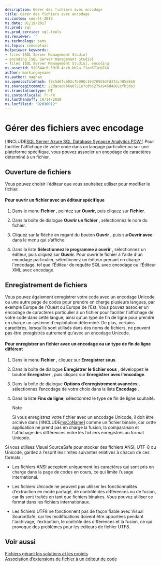 ```yaml
---
description: Gérer des fichiers avec encodage
title: Gérer des fichiers avec encodage
ms.custom: seo-lt-2019
ms.date: 01/19/2017
ms.prod: sql
ms.prod_service: sql-tools
ms.reviewer: ''
ms.technology: ssms
ms.topic: conceptual
helpviewer_keywords:
- files [SQL Server Management Studio]
- encoding [SQL Server Management Studio]
- files [SQL Server Management Studio], encoding
ms.assetid: 919544c9-59f0-4cc6-bb2a-f1ad671eb74b
author: markingmyname
ms.author: maghan
ms.openlocfilehash: f9c5d6fcb92c7b090c19d70969dfd37dc405e868
ms.sourcegitcommit: 22dacedeb6e8721e7cdb6279a946d4002cfb5da3
ms.translationtype: HT
ms.contentlocale: fr-FR
ms.lasthandoff: 10/14/2020
ms.locfileid: "92036012"
---
```

# <a name="manage-files-with-encoding"></a>Gérer des fichiers avec encodage
[!INCLUDE[SQL Server Azure SQL Database Synapse Analytics PDW ](../../includes/applies-to-version/sql-asdb-asdbmi-asa-pdw.md)]
Pour faciliter l'affichage de votre code dans un langage particulier ou sur une plateforme spécifique, vous pouvez associer un encodage de caractères déterminé à un fichier.  
  
## <a name="opening-files"></a>Ouverture de fichiers  
Vous pouvez choisir l'éditeur que vous souhaitez utiliser pour modifier le fichier.  
  
#### <a name="to-open-a-file-with-a-specific-editor"></a>Pour ouvrir un fichier avec un éditeur spécifique  
  
1.  Dans le menu **Fichier** , pointez sur **Ouvrir**, puis cliquez sur **Fichier**.  
  
2.  Dans la boîte de dialogue **Ouvrir un fichier** , sélectionnez le nom du fichier.  
  
3.  Cliquez sur la flèche en regard du bouton **Ouvrir** , puis sur**Ouvrir avec** dans le menu qui s’affiche.  
  
4.  Dans la liste **Sélectionnez le programme à ouvrir** , sélectionnez un éditeur, puis cliquez sur **Ouvrir**. Pour ouvrir le fichier à l'aide d'un encodage particulier, sélectionnez un éditeur prenant en charge l'encodage, tel que l'Éditeur de requête SQL avec encodage ou l'Éditeur XML avec encodage.  
  
## <a name="saving-files"></a>Enregistrement de fichiers  
Vous pouvez également enregistrer votre code avec un encodage Unicode ou une autre page de codes pour prendre en charge plusieurs langues, par exemple Europe de l'Ouest ou Europe de l'Est. Vous pouvez associer un encodage de caractères particulier à un fichier pour faciliter l'affichage de votre code dans cette langue, ainsi qu'un type de fin de ligne pour prendre en charge un système d'exploitation déterminé. De plus, certains caractères, lorsqu'ils sont utilisés dans des noms de fichiers, ne peuvent pas être enregistrés autrement qu'avec un encodage Unicode.  
  
#### <a name="to-save-a-file-with-a-different-encoding-or-line-ending-type"></a>Pour enregistrer un fichier avec un encodage ou un type de fin de ligne différent  
  
1.  Dans le menu **Fichier** , cliquez sur **Enregistrer <filename> sous**.  
  
2.  Dans la boîte de dialogue **Enregistrer le fichier sous** , développez le bouton **Enregistrer** , puis cliquez sur **Enregistrer avec l’encodage**.  
  
3.  Dans la boîte de dialogue **Options d’enregistrement avancées** , sélectionnez l’encodage de votre choix dans la liste **Encodage** .  
  
4.  Dans la liste **Fins de ligne**, sélectionnez le type de fin de ligne souhaité.  
  
    > [!NOTE]  
    > Si vous enregistrez votre fichier avec un encodage Unicode, il doit être archivé dans [!INCLUDE[msCoName](../../includes/msconame_md.md)] comme un fichier binaire, car cette application ne prend pas en charge la fusion, la comparaison et l'affichage des différences entre les fichiers enregistrés au format Unicode.  
  
Si vous utilisez Visual SourceSafe pour stocker des fichiers ANSI, UTF-8 ou Unicode, gardez à l'esprit les limites suivantes relatives à chacun de ces formats :  
  
-   Les fichiers ANSI acceptent uniquement les caractères qui sont pris en charge dans la page de codes en cours, ce qui limite l'usage international.  
  
-   Les fichiers Unicode ne peuvent pas utiliser les fonctionnalités d'extraction en mode partagé, de contrôle des différences ou de fusion, car ils sont traités en tant que fichiers binaires. Vous pouvez utiliser ce format dans les fichiers internationaux.  
  
-   Les fichiers UTF8 ne fonctionnent pas de façon fiable avec Visual SourceSafe, car les modifications doivent être apportées pendant l'archivage, l'extraction, le contrôle des différences et la fusion, ce qui provoque des problèmes pour les éditeurs de fichier UTF8.  
  
## <a name="see-also"></a>Voir aussi  
[Fichiers gérant les solutions et les projets](../../ssms/solution/files-that-manage-solutions-and-projects.md)  
[Association d’extensions de fichier à un éditeur de code](../scripting/associate-file-extensions-to-a-code-editor.md)  
